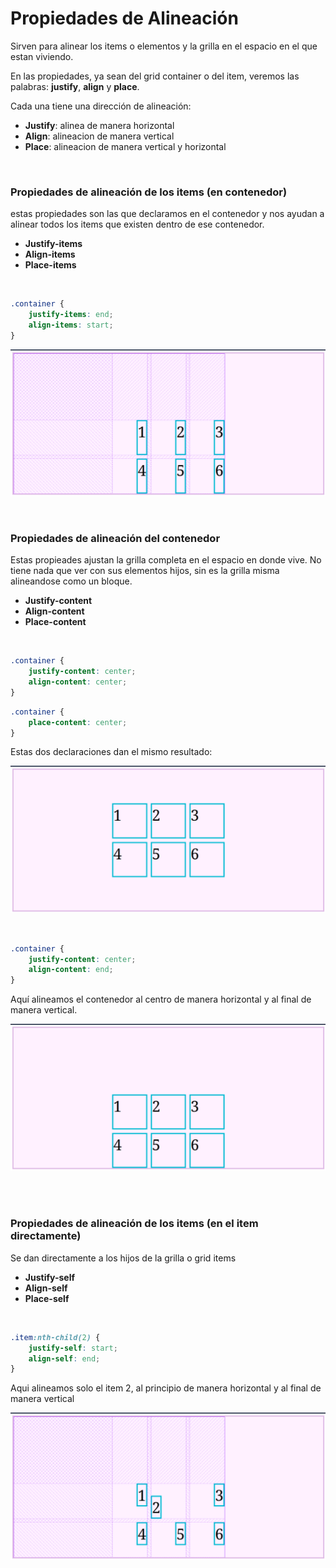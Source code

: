 # Propiedades de Alineación

Sirven para alinear los items o elementos y la grilla en el espacio en el que estan viviendo.

En las propiedades, ya sean del grid container o del item, veremos las palabras: **justify**, **align** y **place**.

Cada una tiene una dirección de alineación:

- **Justify**: alinea de manera horizontal
- **Align**: alineacion de manera vertical
- **Place**: alineacion de manera vertical y horizontal

<br>

### Propiedades de alineación de los items (en contenedor)
estas propiedades son las que declaramos en el contenedor y nos ayudan a alinear todos los items que existen dentro de ese contenedor.

- **Justify-items**
- **Align-items**
- **Place-items**

<br>

```css
.container {
    justify-items: end;
    align-items: start;
}
```

![items](./assets/images/items.png)

<br>

### Propiedades de alineación del contenedor
Estas propieades ajustan la grilla completa en el espacio en donde vive. No tiene nada que ver con sus elementos hijos, sin es la grilla misma alineandose como un bloque.

- **Justify-content**
- **Align-content**
- **Place-content**

<br>

```css
.container {
    justify-content: center;
    align-content: center;
}
```
```css
.container {
    place-content: center;
}
```

Estas dos declaraciones dan el mismo resultado:

![content-center](./assets/images/content.png)

<br>

```css
.container {
    justify-content: center;
    align-content: end;
}
```

Aquí alineamos el contenedor al centro de manera horizontal y al final de manera vertical.

![content-end](./assets/images/content-end.png)

<br>
<br>

### Propiedades de alineación de los items (en el item directamente)
Se dan directamente a los hijos de la grilla o grid items

- **Justify-self**
- **Align-self**
- **Place-self**

<br>

```css
.item:nth-child(2) {
    justify-self: start;
    align-self: end;
}
```

Aqui alineamos solo el item 2, al principio de manera horizontal y al final de manera vertical

![item2](./assets/images/item2.png)